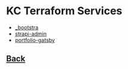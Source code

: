 # KC Terraform Services

* [_bootstra](./_bootstrap/README.md)
* [strapi-admin](./strapi-admin/README.md)
* [portfolio-gatsby](./portfolio-gatsby/README.md)
## [Back](../README.md)

